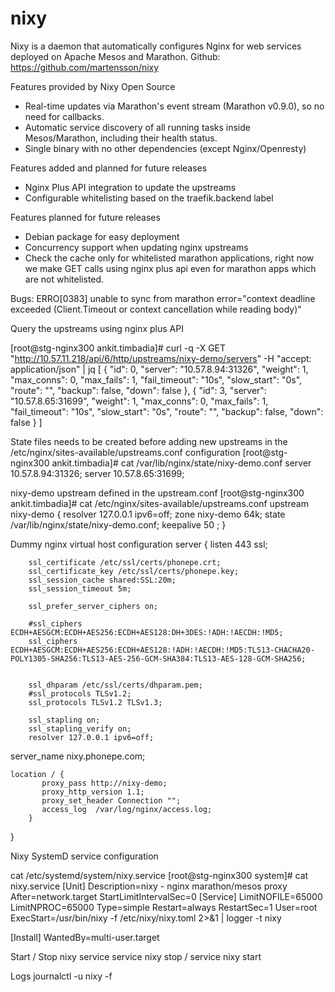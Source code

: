 # nixy
Nixy is a daemon that automatically configures Nginx for web services deployed on Apache Mesos and Marathon.
Github: https://github.com/martensson/nixy

Features provided by Nixy Open Source
- Real-time updates via Marathon's event stream (Marathon v0.9.0), so no need for callbacks.
- Automatic service discovery of all running tasks inside Mesos/Marathon, including their health status.
- Single binary with no other dependencies (except Nginx/Openresty)

Features added and planned for future releases
- Nginx Plus API integration to update the upstreams
- Configurable whitelisting based on the traefik.backend label

Features planned for future releases
- Debian package for easy deployment
- Concurrency support when updating nginx upstreams
- Check the cache only for whitelisted marathon applications, right now we make GET calls using nginx plus api even for marathon apps which are not whitelisted.

Bugs:
ERRO[0383] unable to sync from marathon                  error="context deadline exceeded (Client.Timeout or context cancellation while reading body)"


Query the upstreams using nginx plus API

[root@stg-nginx300 ankit.timbadia]# curl -q  -X GET  "http://10.57.11.218/api/6/http/upstreams/nixy-demo/servers" -H "accept: application/json" | jq
[
  {
    "id": 0,
    "server": "10.57.8.94:31326",
    "weight": 1,
    "max_conns": 0,
    "max_fails": 1,
    "fail_timeout": "10s",
    "slow_start": "0s",
    "route": "",
    "backup": false,
    "down": false
  },
  {
    "id": 3,
    "server": "10.57.8.65:31699",
    "weight": 1,
    "max_conns": 0,
    "max_fails": 1,
    "fail_timeout": "10s",
    "slow_start": "0s",
    "route": "",
    "backup": false,
    "down": false
  }
]

State files needs to be created before adding new upstreams in the /etc/nginx/sites-available/upstreams.conf configuration
[root@stg-nginx300 ankit.timbadia]# cat /var/lib/nginx/state/nixy-demo.conf
server 10.57.8.94:31326;
server 10.57.8.65:31699;

nixy-demo upstream defined in the upstream.conf 
[root@stg-nginx300 ankit.timbadia]# cat /etc/nginx/sites-available/upstreams.conf
upstream nixy-demo {
        resolver 127.0.0.1 ipv6=off;
        zone nixy-demo 64k;
        state /var/lib/nginx/state/nixy-demo.conf;
        keepalive 50 ;
}

Dummy nginx virtual host configuration 
server {
        listen 443 ssl;

        ssl_certificate /etc/ssl/certs/phonepe.crt;
        ssl_certificate_key /etc/ssl/certs/phonepe.key;
        ssl_session_cache shared:SSL:20m;
        ssl_session_timeout 5m;

        ssl_prefer_server_ciphers on;

        #ssl_ciphers ECDH+AESGCM:ECDH+AES256:ECDH+AES128:DH+3DES:!ADH:!AECDH:!MD5;
        ssl_ciphers ECDH+AESGCM:ECDH+AES256:ECDH+AES128:!ADH:!AECDH:!MD5:TLS13-CHACHA20-POLY1305-SHA256:TLS13-AES-256-GCM-SHA384:TLS13-AES-128-GCM-SHA256;


        ssl_dhparam /etc/ssl/certs/dhparam.pem;
        #ssl_protocols TLSv1.2;
        ssl_protocols TLSv1.2 TLSv1.3;

        ssl_stapling on;
        ssl_stapling_verify on;
        resolver 127.0.0.1 ipv6=off;

server_name nixy.phonepe.com;


	location / {
           proxy_pass http://nixy-demo;
           proxy_http_version 1.1;
	       proxy_set_header Connection "";
           access_log  /var/log/nginx/access.log;
        }

}


Nixy SystemD service configuration

cat /etc/systemd/system/nixy.service
[root@stg-nginx300 system]# cat nixy.service
[Unit]
Description=nixy - nginx marathon/mesos proxy
After=network.target
StartLimitIntervalSec=0
[Service]
LimitNOFILE=65000
LimitNPROC=65000
Type=simple
Restart=always
RestartSec=1
User=root
ExecStart=/usr/bin/nixy -f /etc/nixy/nixy.toml 2>&1 | logger -t nixy

[Install]
WantedBy=multi-user.target


Start / Stop nixy service
service nixy stop / service nixy start

Logs
journalctl -u nixy -f